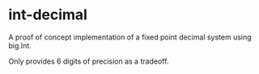 # int-decimal
A proof of concept implementation of a fixed point decimal system using big.Int.

Only provides 6 digits of precision as a tradeoff.
